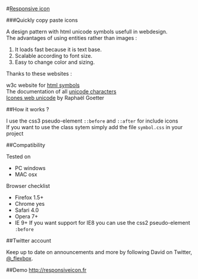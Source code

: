 #<a href="http://responsiveicon.fr">Responsive icon</a>

###Quickly copy paste icons

A design pattern with html unicode symbols usefull in webdesign.<br>
The advantages of using entities rather than images :

1. It loads fast because it is text base.
2. Scalable according to font size.
3. Easy to change color and sizing.

Thanks to these websites :

w3c website for <a href="http://dev.w3.org/html5/html-author/charref">html symbols</a><br>
The documentation of all <a href="http://www.fileformat.info/info/unicode/index.htm">unicode characters</a><br>
<a href="http://goetter.fr/unicode/">Icones web unicode</a> by Raphaël Goetter

##How it works ?

I use the css3 pseudo-element <code>::before</code> and <code>::after</code> for include icons<br>
If you want to use the class sytem simply add the file <code>symbol.css</code> in your project<br>

##Compatibility

Tested on
- PC windows
- MAC osx

Browser checklist
- Firefox 1.5+
- Chrome  yes
- Safari  4.0
- Opera   7+
- IE      9+
If you want support for IE8 you can use the css2 pseudo-element <code>:before</code>

##Twitter account

Keep up to date on announcements and more by following David on Twitter, <a href="http://twitter.com/_flexbox">@_flexbox</a>.

##Demo
http://responsiveicon.fr
